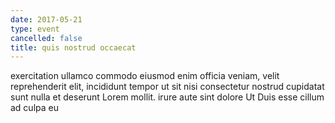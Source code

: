 ```yaml
---
date: 2017-05-21
type: event
cancelled: false
title: quis nostrud occaecat
---
```

exercitation ullamco commodo eiusmod enim officia veniam, velit reprehenderit elit, incididunt tempor ut sit nisi consectetur nostrud cupidatat sunt nulla et deserunt Lorem mollit. irure aute sint dolore Ut Duis esse cillum ad culpa eu